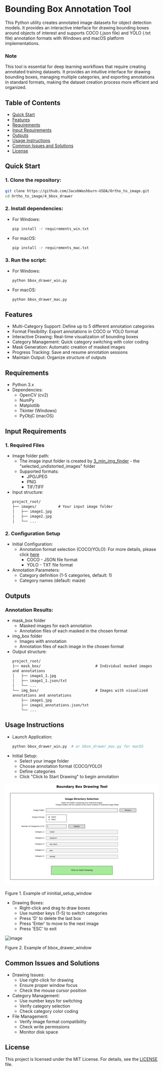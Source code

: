 # **Bounding Box Annotation Tool**

This Python utility creates annotated image datasets for object detection models. It provides an interactive interface for drawing bounding boxes around objects of interest and supports COCO (.json file) and YOLO (.txt file) annotation formats with Windows and macOS platform implementations.

### **Note**

This tool is essential for deep learning workflows that require creating annotated training datasets. It provides an intuitive interface for drawing bounding boxes, managing multiple categories, and exporting annotations in standard formats, making the dataset creation process more efficient and organized.

## Table of Contents
- [Quick Start](#quick-start)
- [Features](#features)
- [Requirements](#requirements)
- [Input Requirements](#input-requirements)
- [Outputs](#outputs)
- [Usage Instructions](#usage-instructions)
- [Common Issues and Solutions](#common-issues-and-solutions)
- [License](#license)

## Quick Start

### 1. Clone the repository:
```bash
git clone https://github.com/JacobWashburn-USDA/Ortho_to_image.git
cd Ortho_to_image/4_bbox_drawer
```

### 2. Install dependencies:

- For Windows:
  ```bash
  pip install -r requirements_win.txt
  ```

- For macOS:
  ```bash
  pip install -r requirements_mac.txt
  ```

### 3. Run the script:

- For Windows:
  ```bash
  python bbox_drawer_win.py
  ```

- For macOS:
  ```bash
  python bbox_drawer_mac.py
  ```

## **Features**

- Multi-Category Support: Define up to 5 different annotation categories
- Format Flexibility: Export annotations in COCO or YOLO format
- Interactive Drawing: Real-time visualization of bounding boxes
- Category Management: Quick category switching with color coding
- Mask Generation: Automatic creation of masked images
- Progress Tracking: Save and resume annotation sessions
- Maintain Output: Organize structure of outputs

## **Requirements**

- Python 3.x
- Dependencies:
  - OpenCV (cv2)
  - NumPy
  - Matplotlib
  - Tkinter (Windows)
  - PyObjC (macOS)

## **Input Requirements**

### 1. Required Files
- Image folder path:
  - The image input folder is created by [3_min_img_finder](https://github.com/JacobWashburn-USDA/MatchPlant/tree/main/3_min_img_finder) - the "selected_undistorted_images" folder
  - Supported formats:
    - JPG/JPEG
    - PNG
    - TIF/TIFF
- Input structure:
  ```
  project_root/
  ├── images/          # Your input image folder
  │   ├── image1.jpg
  │   ├── image2.jpg
  │   └── ...
  ```

### 2. Configuration Setup
- Initial Configuration:
   - Annotation format selection (COCO/YOLO): For more details, please click [here](https://github.com/JacobWashburn-USDA/MatchPlant/blob/main/4_bbox_drawer/annotation_format.md)
     - COCO - JSON file format
     - YOLO - TXT file format
- Annotation Parameters:
   - Category definition (1-5 categories, default: 1) 
   - Category names (default: maize)

## **Outputs**

### Annotation Results:
- mask_box folder
    - Masked images for each annotation
    - Annotation files of each masked in the chosen format
- img_box folder
    - Images with annotation
    - Annotation files of each image in the chosen format
- Output structure:
  ```
  project_root/
  ├── mask_box/                         # Individual masked images and annotations
  │   ├── image1_1.jpg
  │   ├── image1_1.json/txt
  │   └── ...
  └── img_box/                          # Images with visualized annotations and annotations
      ├── image1.jpg
      ├── image1_annotations.json/txt
      └── ...
  ```

## **Usage Instructions**

- Launch Application:
  ```python
  python bbox_drawer_win.py  # or bbox_drawer_mac.py for macOS
  ```
- Initial Setup:
   - Select your image folder
   - Choose annotation format (COCO/YOLO)
   - Define categories
   - Click "Click to Start Drawing" to begin annotation
  
![image](https://github.com/JacobWashburn-USDA/MatchPlant/blob/main/4_bbox_drawer/images/img_1.png?raw=true)

Figure 1. Example of ininitial_setup_window
- Drawing Boxes:
   - Right-click and drag to draw boxes
   - Use number keys (1-5) to switch categories
   - Press 'D' to delete the last box
   - Press 'Enter' to move to the next image
   - Press 'ESC' to exit
  
![image](https://github.com/JacobWashburn-USDA/MatchPlant/blob/main/4_bbox_drawer/images/img_2.png?raw=true)

Figure 2. Example of bbox_drawer_window

## **Common Issues and Solutions**

- Drawing Issues:
   - Use right-click for drawing
   - Ensure proper window focus
   - Check the mouse cursor position
- Category Management:
   - Use number keys for switching
   - Verify category selection
   - Check category color coding
- File Management:
   - Verify image format compatibility
   - Check write permissions
   - Monitor disk space

## **License**

This project is licensed under the MIT License. For details, see the [LICENSE](https://github.com/JacobWashburn-USDA/MatchPlant/blob/main/LICENSE) file.
